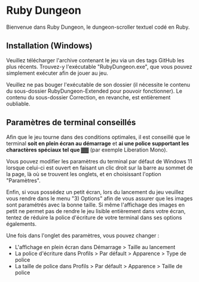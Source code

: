 # Ruby Dungeon

  Bienvenue dans Ruby Dungeon, le dungeon-scroller textuel codé en Ruby.

## Installation (Windows)

Veuillez télécharger l'archive contenant le jeu via un des tags GitHub les plus récents.
Trouvez-y l'exécutable "RubyDungeon.exe", que vous pouvez simplement exécuter afin de jouer au jeu. 

Veuillez ne pas bouger l'exécutable de son dossier (il nécessite le contenu du sous-dossier RubyDungeon-Extended pour pouvoir fonctionner).
Le contenu du sous-dossier Correction, en revanche, est entièrement oubliable.

## Paramètres de terminal conseillés

Afin que le jeu tourne dans des conditions optimales, il est conseillé que le terminal **soit en plein écran au démarrage** et **ai une police supportant les charactères spéciaux tel que ▓▓** (par exemple Liberation Mono).

Vous pouvez modifier les paramètres du terminal par défaut de Windows 11 lorsque celui-ci est ouvert en faisant un clic droit sur la barre au sommet de la page, là où se trouvent les onglets, et en choisissant l'option "Paramètres".

Enfin, si vous possédez un petit écran, lors du lancement du jeu veuillez vous rendre dans le menu "3) Options" afin de vous assurer que les images sont paramétrés avec la bonne taille.
Si même l'affichage des images en petit ne permet pas de rendre le jeu lisible entièrement dans votre écran, tentez de réduire la police d'écriture de votre terminal dans ses options égalements.

Une fois dans l'onglet des paramètres, vous pouvez changer :
- L'affichage en plein écran dans Démarrage > Taille au lancement
- La police d'écriture dans Profils > Par défault > Apparence > Type de police
- La taille de police dans Profils > Par défault > Apparence > Taille de police
